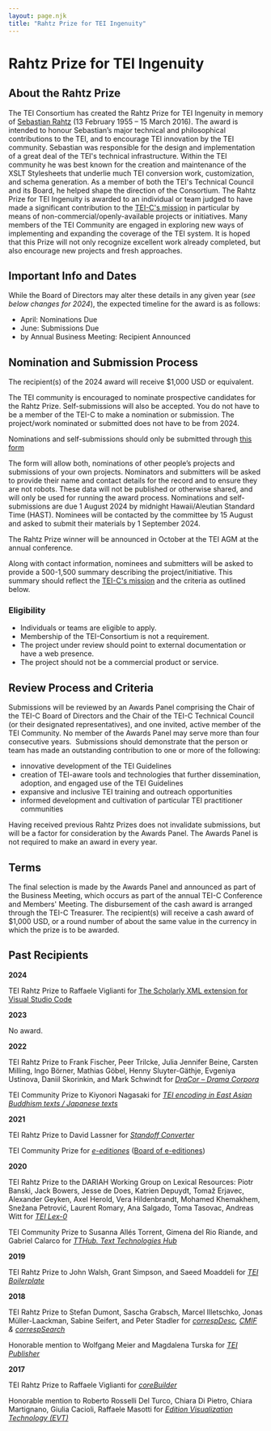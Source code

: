 ```yaml
---
layout: page.njk
title: "Rahtz Prize for TEI Ingenuity"
---
```

# Rahtz Prize for TEI Ingenuity

About the Rahtz Prize
---------------------

The TEI Consortium has created the Rahtz Prize for TEI Ingenuity in memory of [Sebastian Rahtz](https://en.wikipedia.org/wiki/Sebastian_Rahtz "Sebastian Rahtz") (13 February 1955 – 15 March 2016\). The award is intended to honour Sebastian’s major
 technical and philosophical contributions to the TEI, and to encourage TEI innovation
 by the TEI community.
Sebastian was responsible for the design and implementation of a great deal of the
 TEI's technical infrastructure. Within the TEI community he was best known for the
 creation and maintenance of the XSLT Stylesheets that underlie much TEI conversion
 work, customization, and schema generation. As a member of both the TEI's Technical
 Council and its Board, he helped shape the direction of the Consortium.
The Rahtz Prize for TEI Ingenuity is awarded to an individual or team judged to have
 made a significant contribution to the [TEI\-C's mission](https://tei-c.org/about/mission/ "TEI-C's mission") in particular by means of non\-commercial/openly\-available projects or initiatives.
 Many members of the TEI Community are engaged in exploring new ways of implementing
 and expanding the coverage of the TEI system. It is hoped that this Prize will not
 only recognize excellent work already completed, but also encourage new projects and
 fresh approaches.

Important Info and Dates
------------------------

While the Board of Directors may alter these details in any given year (*see below changes for 2024*), the expected timeline for the award is as follows:
* April: Nominations Due
* June: Submissions Due
* by Annual Business Meeting: Recipient Announced




Nomination and Submission Process
---------------------------------


 The recipient(s) of the 2024 award will receive $1,000 USD or equivalent.
 
 The TEI community is encouraged to nominate prospective candidates for the Rahtz Prize.
 Self\-submissions will also be accepted. You do not have to be a member of the TEI\-C
 to make a nomination or submission. The project/work nominated or submitted does not
 have to be from 2024\.
 
 Nominations and self\-submissions should only be submitted through [this form](https://docs.google.com/forms/d/e/1FAIpQLSfSiNV343f6eq4sbx7ZDkXzqRmzfokAqQhcL0oWT59scfinaw/viewform?usp=sf_link)
 
 The form will allow both, nominations of other people’s projects and submissions of
 your own projects. Nominators and submitters will be asked to provide their name and
 contact details for the record and to ensure they are not robots. These data will
 not be published or otherwise shared, and will only be used for running the award
 process.
 Nominations and self\-submissions are due 1 August 2024 by midnight Hawaii/Aleutian
 Standard Time (HAST). Nominees will be contacted by the committee by 15 August and
 asked to submit their materials by 1 September 2024\.
 
 The Rahtz Prize winner will be announced in October at the TEI AGM at the annual conference.
 
 Along with contact information, nominees and submitters will be asked to provide a
 500\-1,500 summary describing the project/initiative. This summary should reflect the
 [TEI\-C's mission](https://tei-c.org/about/mission/ "TEI-C's mission") and the criteria as outlined below.

### Eligibility

* Individuals or teams are eligible to apply.
* Membership of the TEI\-Consortium is not a requirement.
* The project under review should point to external documentation or have a web presence.
* The project should not be a commercial product or service.

Review Process and Criteria
---------------------------

Submissions will be reviewed by an Awards Panel comprising the Chair of the TEI\-C
 Board of Directors and the Chair of the TEI\-C Technical Council (or their designated
 representatives), and one invited, active member of the TEI Community. No member of
 the Awards Panel may serve more than four consecutive years. 
Submissions should demonstrate that the person or team has made an outstanding contribution
 to one or more of the following:
* innovative development of the TEI Guidelines
* creation of TEI\-aware tools and technologies that further dissemination, adoption,
 and engaged use of the TEI Guidelines
* expansive and inclusive TEI training and outreach opportunities
* informed development and cultivation of particular TEI practitioner communities


Having received previous Rahtz Prizes does not invalidate submissions, but will be
 a factor for consideration by the Awards Panel.
The Awards Panel is not required to make an award in every year.


Terms
-----


The final selection is made by the Awards Panel and announced as part of the Business
 Meeting, which occurs as part of the annual TEI\-C Conference and Members' Meeting.
 The disbursement of the cash award is arranged through the TEI\-C Treasurer. The recipient(s)
 will receive a cash award of $1,000 USD, or a round number of about the same value
 in the currency in which the prize is to be awarded. 


Past Recipients
---------------

**2024**

TEI Rahtz Prize to Raffaele Viglianti for [The Scholarly XML extension for Visual Studio Code](https://marketplace.visualstudio.com/items?itemName=raffazizzi.sxml)

**2023**

No award.

**2022**

TEI Rahtz Prize to Frank Fischer, Peer Trilcke, Julia Jennifer Beine, Carsten Milling,
 Ingo Börner, Mathias Göbel, Henny Sluyter\-Gäthje, Evgeniya Ustinova, Daniil Skorinkin,
 and Mark Schwindt for [*DraCor – Drama Corpora*](https://dracor.org/) 

TEI Community Prize to Kiyonori Nagasaki for *[TEI encoding in East Asian Buddhism texts / Japanese texts](https://21dzk.l.u-tokyo.ac.jp/SAT/sat_tei.html)*

**2021**

TEI Rahtz Prize to David Lassner for [*Standoff Converter*](https://github.com/standoff-nlp/standoffconverter) 

TEI Community Prize for [*e\-editiones*](https://www.e-editiones.org) ([Board of e\-editiones](https://e-editiones.org/board/))

**2020**

TEI Rahtz Prize to the DARIAH Working Group on Lexical Resources: Piotr Banski, Jack
Bowers, Jesse de Does, Katrien Depuydt, Tomaž Erjavec, Alexander Geyken, Axel Herold,
Vera Hildenbrandt, Mohamed Khemakhem, Snežana Petrović, Laurent Romary, Ana Salgado,
Toma Tasovac, Andreas Witt for *[TEI Lex\-0](https://dariah-eric.github.io/lexicalresources/pages/TEILex0/TEILex0.html)*

TEI Community Prize to Susanna Allés Torrent, Gimena del Rio Riande, and Gabriel Calarco
 for [*TTHub. Text Technologies Hub*](https://tthub.io/)

**2019**

TEI Rahtz Prize to John Walsh, Grant Simpson, and Saeed Moaddeli for *[TEI Boilerplate](http://dcl.ils.indiana.edu/teibp/)*

**2018**

TEI Rahtz Prize to Stefan Dumont, Sascha Grabsch, Marcel Illetschko, Jonas Müller\-Laackman,
Sabine Seifert, and Peter Stadler for *[correspDesc](https://journals.openedition.org/jtei/1433), [CMIF](https://github.com/TEI-Correspondence-SIG/CMIF) \& [correspSearch](https://correspsearch.net)*

Honorable mention to Wolfgang Meier and Magdalena Turska for [*TEI Publisher*](https://teipublisher.com/index.html)

**2017**

TEI Rahtz Prize to Raffaele Viglianti for [*coreBuilder*](https://mith.umd.edu/research/corebuilder/)

Honorable mention to Roberto Rosselli Del Turco, Chiara Di Pietro, Chiara Martignano,
Giulia Cacioli, Raffaele Masotti for [*Edition Visualization Technology (EVT)*](http://evt.labcd.unipi.it/)
